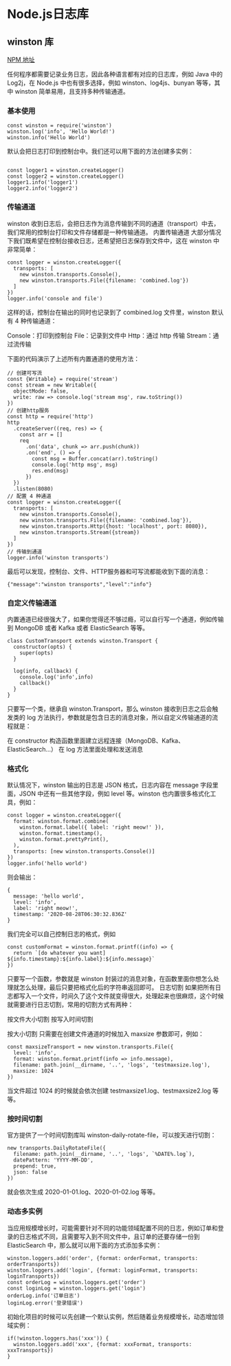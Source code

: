 # Node.js日志库

## winston 库

[NPM 地址](https://www.npmjs.com/package/winston)

任何程序都需要记录业务日志，因此各种语言都有对应的日志库，例如 Java 中的 Log2j，在 Node.js 中也有很多选择，例如 winston、log4js、bunyan 等等，其中 winston 简单易用，且支持多种传输通道。

### 基本使用

```JS
const winston = require('winston')
winston.log('info', 'Hello World!')
winston.info('Hello World')
```

默认会把日志打印到控制台中。我们还可以用下面的方法创建多实例：

```JS

const logger1 = winston.createLogger()
const logger2 = winston.createLogger()
logger1.info('logger1')
logger2.info('logger2')
```

### 传输通道

winston 收到日志后，会把日志作为消息传输到不同的通道（transport）中去，我们常用的控制台打印和文件存储都是一种传输通道。
内置传输通道
大部分情况下我们既希望在控制台接收日志，还希望把日志保存到文件中，这在 winston 中非常简单：

```JS
const logger = winston.createLogger({
  transports: [
    new winston.transports.Console(),
    new winston.transports.File({filename: 'combined.log'})
  ]
})
logger.info('console and file')
```

这样的话，控制台在输出的同时也记录到了 combined.log 文件里，winston 默认有 4 种传输通道：

Console：打印到控制台
File：记录到文件中
Http：通过 http 传输
Stream：通过流传输

下面的代码演示了上述所有内置通道的使用方法：

```JS
// 创建可写流
const {Writable} = require('stream')
const stream = new Writable({
  objectMode: false,
  write: raw => console.log('stream msg', raw.toString())
})
// 创建http服务
const http = require('http')
http
  .createServer((req, res) => {
    const arr = []
    req
      .on('data', chunk => arr.push(chunk))
      .on('end', () => {
        const msg = Buffer.concat(arr).toString()
        console.log('http msg', msg)
        res.end(msg)
      })
  })
  .listen(8080)
// 配置 4 种通道
const logger = winston.createLogger({
  transports: [
    new winston.transports.Console(),
    new winston.transports.File({filename: 'combined.log'}),
    new winston.transports.Http({host: 'localhost', port: 8080}),
    new winston.transports.Stream({stream})
  ]
})
// 传输到通道
logger.info('winston transports')
```

最后可以发现，控制台、文件、HTTP服务器和可写流都能收到下面的消息：

```JS
{"message":"winston transports","level":"info"}
```

### 自定义传输通道

内置通道已经很强大了，如果你觉得还不够过瘾，可以自行写一个通道，例如传输到 MongoDB 或者 Kafka 或者 ElasticSearch 等等。

```JS
class CustomTransport extends winston.Transport {
  constructor(opts) {
    super(opts)
  }

  log(info, callback) {
    console.log('info',info)
    callback()
  }
}
```

只要写一个类，继承自 winston.Transport，那么 winston 接收到日志之后会触发类的 log 方法执行，参数就是包含日志的消息对象，所以自定义传输通道的流程就是：

在 constructor 构造函数里面建立远程连接（MongoDB、Kafka、ElasticSearch...）
在 log 方法里面处理和发送消息

### 格式化

默认情况下，winston 输出的日志是 JSON 格式，日志内容在 message 字段里面，JSON 中还有一些其他字段，例如 level 等。winston 也内置很多格式化工具，例如：

```JS
const logger = winston.createLogger({
  format: winston.format.combine(
    winston.format.label({ label: 'right meow!' }),
    winston.format.timestamp(),
    winston.format.prettyPrint(),
  ),
  transports: [new winston.transports.Console()]
})
logger.info('hello world')
```

则会输出：

```JS
{
  message: 'hello world',
  level: 'info',
  label: 'right meow!',
  timestamp: '2020-08-28T06:30:32.836Z'
}
```

我们完全可以自己控制日志的格式，例如

```JS
const customFormat = winston.format.printf((info) => {
  return `[do whatever you want] ${info.timestamp}:${info.label}:${info.message}`
})
```

只要写一个函数，参数就是 winston 封装过的消息对象，在函数里面你想怎么处理就怎么处理，最后只要把格式化后的字符串返回即可。
日志切割
如果把所有日志都写入一个文件，时间久了这个文件就变得很大，处理起来也很麻烦，这个时候就需要进行日志切割，常用的切割方式有两种：

按文件大小切割
按写入时间切割

按大小切割
只需要在创建文件通道的时候加入 maxsize 参数即可，例如：

```JS
const maxsizeTransport = new winston.transports.File({
  level: 'info',
  format: winston.format.printf(info => info.message),
  filename: path.join(__dirname, '..', 'logs', 'testmaxsize.log'),
  maxsize: 1024
})
```

当文件超过 1024 的时候就会依次创建 testmaxsize1.log、testmaxsize2.log 等等。

### 按时间切割

官方提供了一个时间切割库叫 winston-daily-rotate-file，可以按天进行切割：

```JS
new transports.DailyRotateFile({
  filename: path.join(__dirname, '..', 'logs', `%DATE%.log`),
  datePattern: 'YYYY-MM-DD',
  prepend: true,
  json: false
})
```

就会依次生成 2020-01-01.log、2020-01-02.log 等等。

### 动态多实例

当应用规模增长时，可能需要针对不同的功能领域配置不同的日志，例如订单和登录的日志格式不同，且需要写入到不同文件中，且订单的还要存储一份到 ElasticSearch 中，那么就可以用下面的方式添加多实例：

```JS
winston.loggers.add('order', {format: orderFormat, transports: orderTransports})
winston.loggers.add('login', {format: loginFormat, transports: loginTransports})
const orderLog = winston.loggers.get('order')
const loginLog = winston.loggers.get('login')
orderLog.info('订单日志')
loginLog.error('登录错误')
```

初始化项目的时候可以先创建一个默认实例，然后随着业务规模增长，动态增加领域实例：

```JS
if(!winston.loggers.has('xxx')) {
  winston.loggers.add('xxx', {format: xxxFormat, transports: xxxTransports})
}
```

